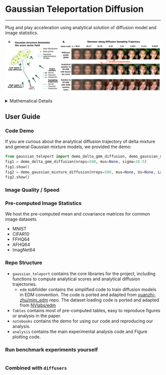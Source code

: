 # Gaussian Teleportation Diffusion
---

Plug and play acceleration using analytical solution of diffusion model and image statistics. 

![](media/Figure_Schematics.png)


<details>
<summary>Mathematical Details</summary>

The Gaussian Teleportation Diffusion process leverages analytical solutions of diffusion models combined with image statistics. Here are the key mathematical components:
$$$$

<img src="media/Figure_Schematics-01_main.png" width="800"/>

</details>


## User Guide
### Code Demo 




If you are curious about the analytical diffusion trajectory of delta mixture and general Gaussian mixture models, we provided the demo: 
```python
from gaussian_teleport import demo_delta_gmm_diffusion, demo_gaussian_mixture_diffusion
fig1 = demo_delta_gmm_diffusion(nreps=500, mus=None, sigma=1E-5)
fig1.show()
fig2 = demo_gaussian_mixture_diffusion(nreps=500, mus=None, Us=None, Lambdas=None)
fig2.show()
```

### Image Quality / Speed


### Pre-computed Image Statistics
We host the pre-computed mean and covariance matrices for common image datasets. 

* MNIST
* CIFAR10
* FFHQ64
* AFHQ64
* ImagNet64

### Repo Structure 
- `gaussian_teleport` contains the core libraries for the project, including functions to compute analytical scores and analytical diffusion trajectories. 
    - `edm` subfolder contains the simplified code to train diffusion models in EDM convention. The code is ported and adapted from [yuanzhi-zhu/mini_edm](https://github.com/yuanzhi-zhu/mini_edm) repo. The dataset loading code is ported and adapted from [NVlabs/edm](https://github.com/NVlabs/edm/blob/main/training/dataset.py)
- `Tables` contains most of pre-computed tables, easy to reproduce figures or analysis in the paper. 
- `notebooks` contains the demo for using our code and reproducing our analysis. 
- `analysis` contains the main experimental analysis code and Figure plotting code. 


### Run benchmark experiments yourself
```python

```

### Combined with `diffusers`

